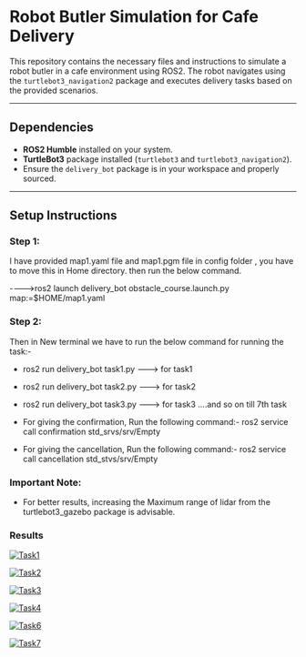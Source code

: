 # Robot Butler Simulation for Cafe Delivery  

This repository contains the necessary files and instructions to simulate a robot butler in a cafe environment using ROS2. The robot navigates using the `turtlebot3_navigation2` package and executes delivery tasks based on the provided scenarios.

---

## Dependencies

- **ROS2 Humble** installed on your system.  
- **TurtleBot3** package installed (`turtlebot3` and `turtlebot3_navigation2`).  
- Ensure the `delivery_bot` package is in your workspace and properly sourced.  

---

## Setup Instructions  

### Step 1:
I have provided map1.yaml file and map1.pgm file in config folder , you have to move this in Home directory. then run the below command.

---->ros2 launch delivery_bot obstacle_course.launch.py map:=$HOME/map1.yaml

### Step 2:
 
 Then in New terminal we have to run the below command for running the task:-
 
 - ros2 run delivery_bot task1.py   ---> for task1 
 - ros2 run delivery_bot task2.py   ---> for task2
 - ros2 run delivery_bot task3.py   ---> for task3 ....and so on till 7th task

- For giving the confirmation, Run the following command:-  ros2 service call confirmation std_srvs/srv/Empty

- For giving the cancellation, Run the following command:- ros2 service call cancellation std_stvs/srv/Empty

### Important Note:

- For better results, increasing the Maximum range of lidar from the turtlebot3_gazebo package is advisable.

### Results 

[![Task1](https://img.youtube.com/vi/VIDEO_ID/0.jpg)](https://youtu.be/DHQkgJsfRQs?si=lCEfzitkars2R9lq)

[![Task2](https://img.youtube.com/vi/VIDEO_ID/0.jpg)](https://youtu.be/csxCIzHAGMA?si=chZpEBGF_Dxm6-1a)

[![Task3](https://img.youtube.com/vi/VIDEO_ID/0.jpg)](https://youtu.be/_I-FeR1ULCE?si=uSxTUY76h-ljf4LD)

[![Task4](https://img.youtube.com/vi/VIDEO_ID/0.jpg)](https://youtu.be/nz8fDAGP9uA)

[![Task6](https://img.youtube.com/vi/VIDEO_ID/0.jpg)](https://youtu.be/8pmem0Z-eYY)

[![Task7](https://img.youtube.com/vi/VIDEO_ID/0.jpg)](https://youtu.be/-z5vXbp-WlY)





  
